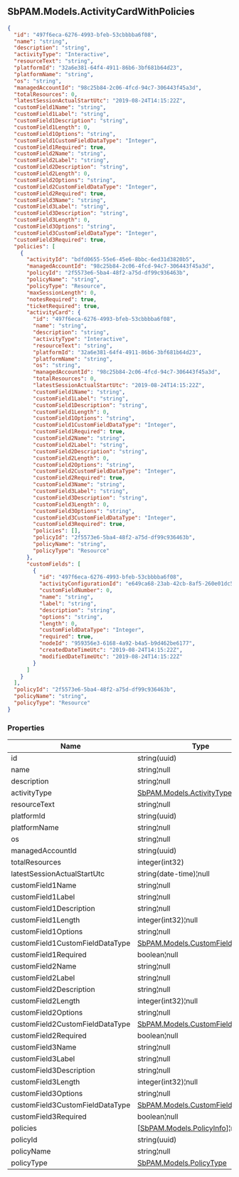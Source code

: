 
<h2 id="tocS_SbPAM.Models.ActivityCardWithPolicies">SbPAM.Models.ActivityCardWithPolicies</h2>

<a id="schemasbpam.models.activitycardwithpolicies"></a>
<a id="schema_SbPAM.Models.ActivityCardWithPolicies"></a>
<a id="tocSsbpam.models.activitycardwithpolicies"></a>
<a id="tocssbpam.models.activitycardwithpolicies"></a>

```json
{
  "id": "497f6eca-6276-4993-bfeb-53cbbbba6f08",
  "name": "string",
  "description": "string",
  "activityType": "Interactive",
  "resourceText": "string",
  "platformId": "32a6e381-64f4-4911-86b6-3bf681b64d23",
  "platformName": "string",
  "os": "string",
  "managedAccountId": "98c25b84-2c06-4fcd-94c7-306443f45a3d",
  "totalResources": 0,
  "latestSessionActualStartUtc": "2019-08-24T14:15:22Z",
  "customField1Name": "string",
  "customField1Label": "string",
  "customField1Description": "string",
  "customField1Length": 0,
  "customField1Options": "string",
  "customField1CustomFieldDataType": "Integer",
  "customField1Required": true,
  "customField2Name": "string",
  "customField2Label": "string",
  "customField2Description": "string",
  "customField2Length": 0,
  "customField2Options": "string",
  "customField2CustomFieldDataType": "Integer",
  "customField2Required": true,
  "customField3Name": "string",
  "customField3Label": "string",
  "customField3Description": "string",
  "customField3Length": 0,
  "customField3Options": "string",
  "customField3CustomFieldDataType": "Integer",
  "customField3Required": true,
  "policies": [
    {
      "activityId": "bdfd0655-55e6-45e6-8bbc-6ed31d3820b5",
      "managedAccountId": "98c25b84-2c06-4fcd-94c7-306443f45a3d",
      "policyId": "2f5573e6-5ba4-48f2-a75d-df99c936463b",
      "policyName": "string",
      "policyType": "Resource",
      "maxSessionLength": 0,
      "notesRequired": true,
      "ticketRequired": true,
      "activityCard": {
        "id": "497f6eca-6276-4993-bfeb-53cbbbba6f08",
        "name": "string",
        "description": "string",
        "activityType": "Interactive",
        "resourceText": "string",
        "platformId": "32a6e381-64f4-4911-86b6-3bf681b64d23",
        "platformName": "string",
        "os": "string",
        "managedAccountId": "98c25b84-2c06-4fcd-94c7-306443f45a3d",
        "totalResources": 0,
        "latestSessionActualStartUtc": "2019-08-24T14:15:22Z",
        "customField1Name": "string",
        "customField1Label": "string",
        "customField1Description": "string",
        "customField1Length": 0,
        "customField1Options": "string",
        "customField1CustomFieldDataType": "Integer",
        "customField1Required": true,
        "customField2Name": "string",
        "customField2Label": "string",
        "customField2Description": "string",
        "customField2Length": 0,
        "customField2Options": "string",
        "customField2CustomFieldDataType": "Integer",
        "customField2Required": true,
        "customField3Name": "string",
        "customField3Label": "string",
        "customField3Description": "string",
        "customField3Length": 0,
        "customField3Options": "string",
        "customField3CustomFieldDataType": "Integer",
        "customField3Required": true,
        "policies": [],
        "policyId": "2f5573e6-5ba4-48f2-a75d-df99c936463b",
        "policyName": "string",
        "policyType": "Resource"
      },
      "customFields": [
        {
          "id": "497f6eca-6276-4993-bfeb-53cbbbba6f08",
          "activityConfigurationId": "e649ca68-23ab-42cb-8af5-260e01dc50d6",
          "customFieldNumber": 0,
          "name": "string",
          "label": "string",
          "description": "string",
          "options": "string",
          "length": 0,
          "customFieldDataType": "Integer",
          "required": true,
          "nodeId": "959356e3-6168-4a92-b4a5-b9d462be6177",
          "createdDateTimeUtc": "2019-08-24T14:15:22Z",
          "modifiedDateTimeUtc": "2019-08-24T14:15:22Z"
        }
      ]
    }
  ],
  "policyId": "2f5573e6-5ba4-48f2-a75d-df99c936463b",
  "policyName": "string",
  "policyType": "Resource"
}

```

### Properties

|Name|Type|Required|Restrictions|Description|
|---|---|---|---|---|
|id|string(uuid)|false|none|none|
|name|string¦null|false|none|none|
|description|string¦null|false|none|none|
|activityType|[SbPAM.Models.ActivityType](../Models/sbpam.models.activitytype.md)|false|none|none|
|resourceText|string¦null|false|none|none|
|platformId|string(uuid)|false|none|none|
|platformName|string¦null|false|none|none|
|os|string¦null|false|none|none|
|managedAccountId|string(uuid)|false|none|none|
|totalResources|integer(int32)|false|none|none|
|latestSessionActualStartUtc|string(date-time)¦null|false|none|none|
|customField1Name|string¦null|false|none|none|
|customField1Label|string¦null|false|none|none|
|customField1Description|string¦null|false|none|none|
|customField1Length|integer(int32)¦null|false|none|none|
|customField1Options|string¦null|false|none|none|
|customField1CustomFieldDataType|[SbPAM.Models.CustomFieldDataType](../Models/sbpam.models.customfielddatatype.md)|false|none|none|
|customField1Required|boolean¦null|false|none|none|
|customField2Name|string¦null|false|none|none|
|customField2Label|string¦null|false|none|none|
|customField2Description|string¦null|false|none|none|
|customField2Length|integer(int32)¦null|false|none|none|
|customField2Options|string¦null|false|none|none|
|customField2CustomFieldDataType|[SbPAM.Models.CustomFieldDataType](../Models/sbpam.models.customfielddatatype.md)|false|none|none|
|customField2Required|boolean¦null|false|none|none|
|customField3Name|string¦null|false|none|none|
|customField3Label|string¦null|false|none|none|
|customField3Description|string¦null|false|none|none|
|customField3Length|integer(int32)¦null|false|none|none|
|customField3Options|string¦null|false|none|none|
|customField3CustomFieldDataType|[SbPAM.Models.CustomFieldDataType](../Models/sbpam.models.customfielddatatype.md)|false|none|none|
|customField3Required|boolean¦null|false|none|none|
|policies|[[SbPAM.Models.PolicyInfo](../Models/sbpam.models.policyinfo.md)]¦null|false|none|none|
|policyId|string(uuid)|false|none|none|
|policyName|string¦null|false|none|none|
|policyType|[SbPAM.Models.PolicyType](../Models/sbpam.models.policytype.md)|false|none|none|



